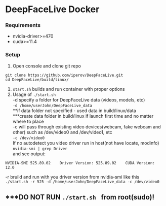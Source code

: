 # DeepFaceLive Docker

### Requirements

* nvidia-driver>=470
* cuda>=11.4

### Setup
1. Open console and clone git repo
```
git clone https://github.com/iperov/DeepFaceLive.git
cd DeepFaceLive/build/linux/
```
1. `start.sh` builds and run container with proper options<br>
2. Usage of `./start.sh`<br>
-d specify a folder for DeepFaceLive data (videos, models, etc)<br>
`-d /home/userJohn/DeepFaceLive_data`<br>
**if data folder not specified - used data in build/linux/data<br>
***create data folder in build/linux if launch first time and no matter where to place<br>
-c will pass through existing video devices(webcam, fake webcam and other) such as /dev/video0 and /dev/video1, etc<br>
`-c /dev/video0`<br>
If no autodetect you video driver run in host(not have locate, modinfo)<br>
`nvidia-smi | grep Driver`<br>
and see output:

```
NVIDIA-SMI 525.89.02    Driver Version: 525.89.02    CUDA Version: 12.0
```

 -r bruild and run with you driver version from nvidia-smi like this <br>
 `./start.sh -r 525 -d /home/userJohn/DeepFaceLive_data -c /dev/video0`<br>
## ***DO NOT RUN `./start.sh ` from root(sudo)!
